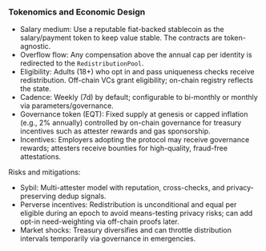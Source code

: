 ### Tokenomics and Economic Design

- Salary medium: Use a reputable fiat-backed stablecoin as the salary/payment token to keep value stable. The contracts are token-agnostic.
- Overflow flow: Any compensation above the annual cap per identity is redirected to the `RedistributionPool`.
- Eligibility: Adults (18+) who opt in and pass uniqueness checks receive redistribution. Off-chain VCs grant eligibility; on-chain registry reflects the state.
- Cadence: Weekly (7d) by default; configurable to bi-monthly or monthly via parameters/governance.
- Governance token (EQT): Fixed supply at genesis or capped inflation (e.g., 2% annually) controlled by on-chain governance for treasury incentives such as attester rewards and gas sponsorship.
- Incentives: Employers adopting the protocol may receive governance rewards; attesters receive bounties for high-quality, fraud-free attestations.

Risks and mitigations:

- Sybil: Multi-attester model with reputation, cross-checks, and privacy-preserving dedup signals.
- Perverse incentives: Redistribution is unconditional and equal per eligible during an epoch to avoid means-testing privacy risks; can add opt-in need-weighting via off-chain proofs later.
- Market shocks: Treasury diversifies and can throttle distribution intervals temporarily via governance in emergencies.


